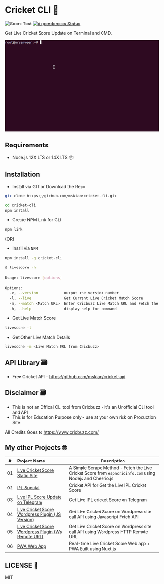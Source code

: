 # Cricket CLI 🏏

![Score Test](https://github.com/mskian/cricket-cli/workflows/Score%20Test/badge.svg) [![dependencies Status](https://status.david-dm.org/gh/mskian/cricket-cli.svg?style=flat-square)](https://david-dm.org/mskian/cricket-cli)  

Get Live Cricket Score Update on Terminal and CMD.  

<p>
<img alt="Cricket Score" src="https://raw.githubusercontent.com/mskian/cricket-cli/main/screeshot.gif">
</p>

## Requirements

- Node.js 12X LTS or 14X LTS 📦

## Installation

- Install via GIT or Download the Repo

```sh
git clone https://github.com/mskian/cricket-cli.git
```

```sh
cd cricket-cli
npm install
```

- Create NPM Link for CLI

```sh
npm link
```

(OR)

- Insall via `NPM`

```sh
npm install -g cricket-cli
```

```sh
$ livescore -h

Usage: livescore [options]

Options:
  -V, --version            output the version number
  -l, --live               Get Current Live Cricket Match Score
  -m, --match <Match URL>  Enter Cricbuzz Live Match URL and Fetch the Live Score data from Cricbuzz
  -h, --help               display help for command
 ```

- Get Live Match Score

```sh
livescore -l
```

- Get Other Live Match Details

```sh
livescore -m <Live Match URL from Cricbuzz>
```

## API Library 🗃

- Free Cricket API - <https://github.com/mskian/cricket-api>

## Disclaimer 🗃

- This is not an Offical CLI tool from Cricbuzz - it's an Unofficial CLI tool and API
- This is for Education Purpose only - use at your own risk on Production Site

All Credits Goes to <https://www.cricbuzz.com/>

## My other Projects 🤓

| # | Project Name | Description |
|---|:------|-------------|
| 01 | [Live Cricket Score Static Site](https://github.com/mskian/livescore) | A Simple Scrape Method - Fetch the Live Cricket Score from `espncricinfo.com` using Nodejs and Cheerio.js |
| 02 | [IPL Special](https://github.com/mskian/iplscore) | Cricket API for Get the Live IPL Cricket Score |
| 03 | [Live IPL Score Update on Telegram](https://github.com/mskian/score-update) | Get Live IPL cricket Score on Telegram  |
| 04 | [Live Cricket Score Wordpress Plugin (JS Version)](https://github.com/mskian/hello-cricket) | Get Live Cricket Score on Wordpress site call API using Javascript Fetch API |
| 05 | [Live Cricket Score Wordpress Plugin (Wp Remote URL)](https://github.com/mskian/san-cricket) | Get Live Cricket Score on Wordpress site call API using Wordpress HTTP Remote URL |  
| 06 | [PWA Web App](https://github.com/mskian/vue-cricket) | Real-time Live Cricket Score Web app + PWA Built using Nuxt.js |  

## LICENSE 📕

MIT
